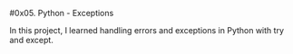 #0x05. Python - Exceptions

In this project, I learned handling errors and exceptions in Python with try and except.
